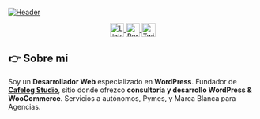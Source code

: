 [![Header](https://cafelog.studio/wp-content/assets/img/Portada_Github_v2.png "Header")](https://sergioalvarez.eu)

<p align="center">
<a href="https://www.linkedin.com/in/sergioalvarezpedraza/" target="blank">
      <img align="center" src="https://cafelog.studio/wp-content/assets/img/linkedin_v1.svg" alt="LinkedIn - Sergio Álvarez" height="28" width="28" />
    </a>
    <a href="https://sergioalvarez.eu" target="blank">
      <img align="center" src="https://cafelog.studio/wp-content/assets/img/internet_WebPersonal.svg" alt="Portfolio - Sergio Álvarez" height="28" width="28" />
    </a>
    <a href="https://twitter.com/ealvser" target="blank">
      <img align="center" src="https://cafelog.studio/wp-content/assets/img/twitter_v1.svg" alt="Twitter - Sergio Álvarez" height="28" width="28" />
    </a>
    
</p>


## 👉 Sobre mí
Soy un **Desarrollador Web** especializado en **WordPress**. Fundador de **[Cafelog Studio](https://cafelog.studio)**, sitio donde ofrezco **consultoría y desarrollo WordPress & WooCommerce**. Servicios a autónomos, Pymes, y Marca Blanca para Agencias.
